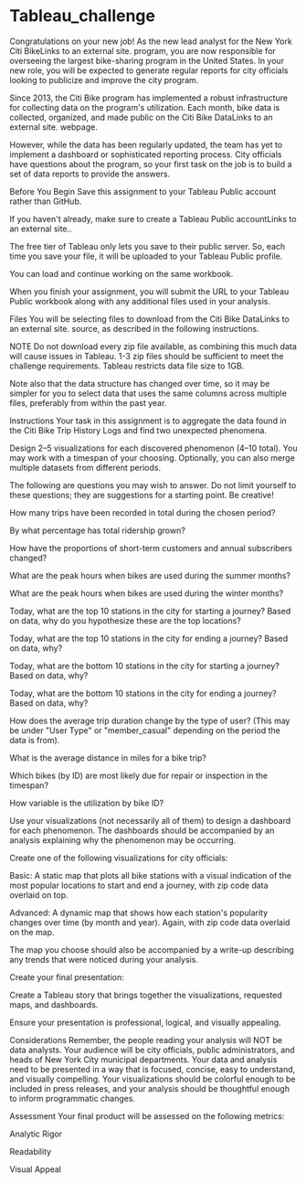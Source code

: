 # Tableau_challenge
Congratulations on your new job! As the new lead analyst for the New York Citi BikeLinks to an external site. program, you are now responsible for overseeing the largest bike-sharing program in the United States. In your new role, you will be expected to generate regular reports for city officials looking to publicize and improve the city program.

Since 2013, the Citi Bike program has implemented a robust infrastructure for collecting data on the program's utilization. Each month, bike data is collected, organized, and made public on the Citi Bike DataLinks to an external site. webpage.

However, while the data has been regularly updated, the team has yet to implement a dashboard or sophisticated reporting process. City officials have questions about the program, so your first task on the job is to build a set of data reports to provide the answers.

Before You Begin
Save this assignment to your Tableau Public account rather than GitHub.

If you haven't already, make sure to create a Tableau Public accountLinks to an external site..

The free tier of Tableau only lets you save to their public server. So, each time you save your file, it will be uploaded to your Tableau Public profile.

You can load and continue working on the same workbook.

When you finish your assignment, you will submit the URL to your Tableau Public workbook along with any additional files used in your analysis.

Files
You will be selecting files to download from the Citi Bike DataLinks to an external site. source, as described in the following instructions.

NOTE
Do not download every zip file available, as combining this much data will cause issues in Tableau. 1-3 zip files should be sufficient to meet the challenge requirements. Tableau restricts data file size to 1GB.

Note also that the data structure has changed over time, so it may be simpler for you to select data that uses the same columns across multiple files, preferably from within the past year.

Instructions
Your task in this assignment is to aggregate the data found in the Citi Bike Trip History Logs and find two unexpected phenomena.

Design 2–5 visualizations for each discovered phenomenon (4–10 total). You may work with a timespan of your choosing. Optionally, you can also merge multiple datasets from different periods.

The following are questions you may wish to answer. Do not limit yourself to these questions; they are suggestions for a starting point. Be creative!

How many trips have been recorded in total during the chosen period?

By what percentage has total ridership grown?

How have the proportions of short-term customers and annual subscribers changed?

What are the peak hours when bikes are used during the summer months?

What are the peak hours when bikes are used during the winter months?

Today, what are the top 10 stations in the city for starting a journey? Based on data, why do you hypothesize these are the top locations?

Today, what are the top 10 stations in the city for ending a journey? Based on data, why?

Today, what are the bottom 10 stations in the city for starting a journey? Based on data, why?

Today, what are the bottom 10 stations in the city for ending a journey? Based on data, why?

How does the average trip duration change by the type of user? (This may be under "User Type" or "member_casual" depending on the period the data is from).

What is the average distance in miles for a bike trip?

Which bikes (by ID) are most likely due for repair or inspection in the timespan?

How variable is the utilization by bike ID?

Use your visualizations (not necessarily all of them) to design a dashboard for each phenomenon. The dashboards should be accompanied by an analysis explaining why the phenomenon may be occurring.

Create one of the following visualizations for city officials:

Basic: A static map that plots all bike stations with a visual indication of the most popular locations to start and end a journey, with zip code data overlaid on top.

Advanced: A dynamic map that shows how each station's popularity changes over time (by month and year). Again, with zip code data overlaid on the map.

The map you choose should also be accompanied by a write-up describing any trends that were noticed during your analysis.

Create your final presentation:

Create a Tableau story that brings together the visualizations, requested maps, and dashboards.

Ensure your presentation is professional, logical, and visually appealing.

Considerations
Remember, the people reading your analysis will NOT be data analysts. Your audience will be city officials, public administrators, and heads of New York City municipal departments. Your data and analysis need to be presented in a way that is focused, concise, easy to understand, and visually compelling. Your visualizations should be colorful enough to be included in press releases, and your analysis should be thoughtful enough to inform programmatic changes.

Assessment
Your final product will be assessed on the following metrics:

Analytic Rigor

Readability

Visual Appeal
